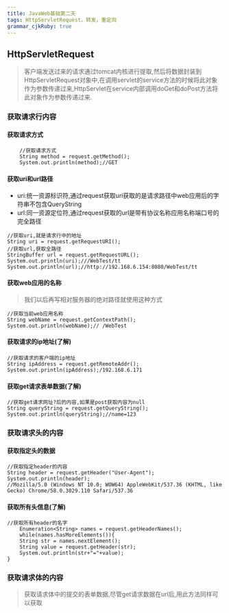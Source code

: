 ```yaml
---
title: JavaWeb基础第二天
tags: HttpServletRequest，转发，重定向
grammar_cjkRuby: true
---
```



## HttpServletRequest

> 客户端发送过来的请求通过tomcat内核进行提取,然后将数据封装到HttpServletRequest对象中,在调用servlet的service方法的时候将此对象作为参数传递过来,HttpServlet在service内部调用doGet和doPost方法将此对象作为参数传递过来.

### 获取请求行内容

#### 获取请求方式

``` stylus
	//获取请求方式
	String method = request.getMethod();
	System.out.println(method);//GET
```

#### 获取uri和url路径
- uri:统一资源标识符,通过request获取uri获取的是请求路径中web应用后的字符串不包含QueryString
- url:同一资源定位符,通过request获取的url是带有协议名称应用名称端口号的完全路径

``` stylus
//获取uri,就是请求行中的地址
String uri = request.getRequestURI();
//获取url,获取全路径
StringBuffer url = request.getRequestURL();
System.out.println(uri);///WebTest/tt
System.out.println(url);//http://192.168.6.154:8080/WebTest/tt
```
#### 获取web应用的名称

> 我们以后再写相对服务器的绝对路径就使用这种方式

``` stylus
//获取当前web应用名称
String webName = request.getContextPath();
System.out.println(webName);// /WebTest
```
#### 获取请求的ip地址(了解)

``` stylus
//获取请求的客户端的ip地址
String ipAddress = request.getRemoteAddr();
System.out.println(ipAddress);/192.168.6.171
```
#### 获取get请求表单数据(了解)

``` stylus
//获取get请求网址?后的内容,如果是post获取内容为null
String queryString = request.getQueryString();
System.out.println(queryString);//name=123
```
### 获取请求头的内容

#### 获取指定头的数据

``` stylus
//获取指定header的内容
String header = request.getHeader("User-Agent");
System.out.println(header);
//Mozilla/5.0 (Windows NT 10.0; WOW64) AppleWebKit/537.36 (KHTML, like Gecko) Chrome/58.0.3029.110 Safari/537.36
```
#### 获取所有头信息(了解)

``` stylus
//获取所有header的名字
	Enumeration<String> names = request.getHeaderNames();
	while(names.hasMoreElements()){
	String str = names.nextElement();
	String value = request.getHeader(str);
	System.out.println(str+"="+value);
}
```

### 获取请求体的内容

> 获取请求体中的提交的表单数据,尽管get请求数据在url后,用此方法同样可以获取


